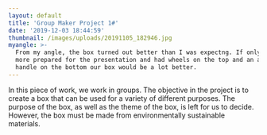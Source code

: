 ```yaml
---
layout: default
title: 'Group Maker Project 1#'
date: '2019-12-03 18:44:59'
thumbnail: /images/uploads/20191105_182946.jpg
myangle: >-
  From my angle, the box turned out better than I was expectng. If only I was
  more prepared for the presentation and had wheels on the top and an additional
  handle on the bottom our box would be a lot better.
---
```

In this piece of work, we work in groups. The objective in the project is to create a box that can be used for a variety of different purposes. The purpose of the box, as well as the theme of the box, is left for us to decide. However, the box must be made from environmentally sustainable materials.
